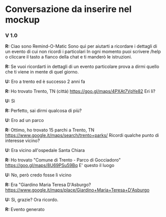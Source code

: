 <h1>Conversazione da inserire nel mockup </h1>

<h3>V 1.0 </h3>

<b>R:</b>  Ciao sono Remind-O-Matic
    Sono quì per aiutarti a ricordare i dettagli di un evento di cui non ricordi i particolari
    In ogni momento puoi scrivere /help o cliccare il tasto a fianco della chat e ti manderò le istruzioni.

<b>R:</b>  Se vuoi ricordarti in dettagli di un evento particolare prova a dirmi quello che ti viene in mente di quel giorno.

<b>U:</b>  Ero a trento ed è successo 2 anni fa

<b>R:</b>  Ho trovato Trento, TN (città)
    https://goo.gl/maps/4PXAt7VpYe82
    Eri lì?

<b>U:</b>  Sì

<b>R:</b>  Perfetto, sai dirmi qualcosa di più?

<b>U:</b>  Ero ad un parco

<b>R:</b>  Ottimo, ho trovato 15 parchi a Trento, TN
    https://www.google.it/maps/search/trento+parks/
    Ricordi qualche punto di interesse vicino?

<b>U:</b>  Era vicino all'ospedale Santa Chiara

<b>R:</b>  Ho trovato "Comune di Trento - Parco di Gocciadoro"
    https://goo.gl/maps/8U69PSu59Bq
    E' questo il luogo

<b>U:</b>  No, però credo fosse lì vicino

<b>R:</b>  Era "Giardino Maria Teresa D'Asburgo?
           https://www.google.it/maps/place/Giardino+Maria+Teresa+D'Asburgo

<b>U:</b>  Sì, grazie? Ora ricordo.

<b>R:</b>  Evento generato
